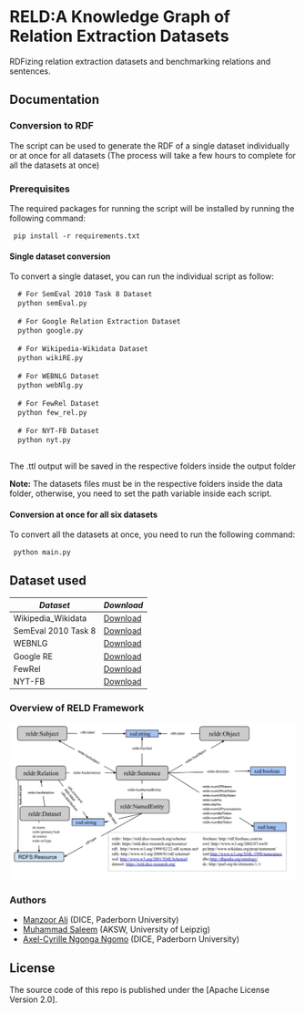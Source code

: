 # RELD:A Knowledge Graph of Relation Extraction Datasets
RDFizing relation extraction datasets and benchmarking relations and sentences.

## Documentation


### Conversion to RDF

The script can be used to generate the RDF of a single dataset individually or at once for all datasets (The process will take a few hours to complete for all the datasets at once)
### Prerequisites
The required packages for running the script will be installed by running the following command:
```
 pip install -r requirements.txt
```

#### Single dataset conversion
To convert a single dataset, you can run the individual script as follow:

```
  # For SemEval 2010 Task 8 Dataset
  python semEval.py
  
  # For Google Relation Extraction Dataset
  python google.py
  
  # For Wikipedia-Wikidata Dataset
  python wikiRE.py
  
  # For WEBNLG Dataset
  python webNlg.py
  
  # For FewRel Dataset
  python few_rel.py
  
  # For NYT-FB Dataset
  python nyt.py
  
```
The .ttl output will be saved in the respective folders inside the output folder

<b>Note:</b> The datasets files must be in the respective folders inside the data folder, otherwise, you need to set the path variable inside each script. 

#### Conversion at once for all six datasets
To convert all the datasets at once, you need to run the following command:

```
 python main.py 
```
## Dataset used

| *Dataset*   | *Download*  |
|-------------|-----------|
|Wikipedia_Wikidata|[Download](https://www.informatik.tu-darmstadt.de/ukp/research_6/data/lexical_resources/wikipedia_wikidata_relations/)|
|SemEval 2010 Task 8|[Download](http://www.kozareva.com/downloads.html)|
|WEBNLG|[Download](https://webnlg-challenge.loria.fr/)|
|Google RE|[Download](https://github.com/google-research-datasets/relation-extraction-corpus)|
|FewRel|[Download](https://www.zhuhao.me/fewrel/)|
|NYT-FB|[Download](http://iesl.cs.umass.edu/riedel/ecml/)|



### Overview of RELD Framework
![RELD Model Overview](images/Model.svg)

### Authors
  * [Manzoor Ali](https://dice-research.org/ManzoorAli) (DICE, Paderborn University) 
  * [Muhammad Saleem](https://sites.google.com/site/saleemsweb/) (AKSW, University of Leipzig) 
  * [Axel-Cyrille Ngonga Ngomo](https://dice-research.org/AxelCyrilleNgongaNgomo) (DICE, Paderborn University)

## License
The source code of this repo is published under the [Apache License Version 2.0].

